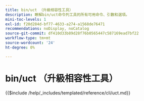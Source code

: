 ```yaml
---
title: bin/uct （升級相容性工具）
description: 瞭解bin/uct命令列工具的所有可用命令、引數和選項。
mini-toc-levels: 1
exl-id: f20d284d-bf77-4633-a274-a1568de76471
recommendations: noDisplay, noCatalog
source-git-commit: df410d33b89d28f76b0565447c587169ead7bf22
workflow-type: tm+mt
source-wordcount: '24'
ht-degree: 0%

---
```


# bin/uct （升級相容性工具）

{{$include /help/_includes/templated/reference/cli/uct.md}}

<!-- Last updated from includes: 2025-08-22 21:08:49 -->
